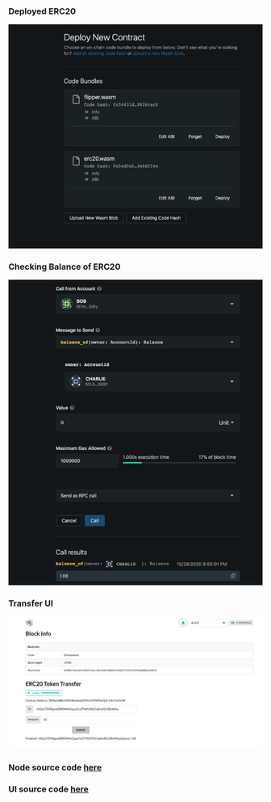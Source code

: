 
### Deployed ERC20
![Deployed](./ink-1.png)

### Checking Balance of ERC20
![Balance](./ink-2.png)

### Transfer UI
![UI](./ink-transfer.png)

### Node source code [here](https://github.com/fussyl/sub-node-ink)

### UI source code [here](https://github.com/fussyl/sub-frontend-template-ink)
